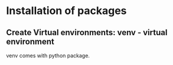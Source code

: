 # Installation of packages

## Create Virtual environments: venv - virtual environment
venv comes with python package.